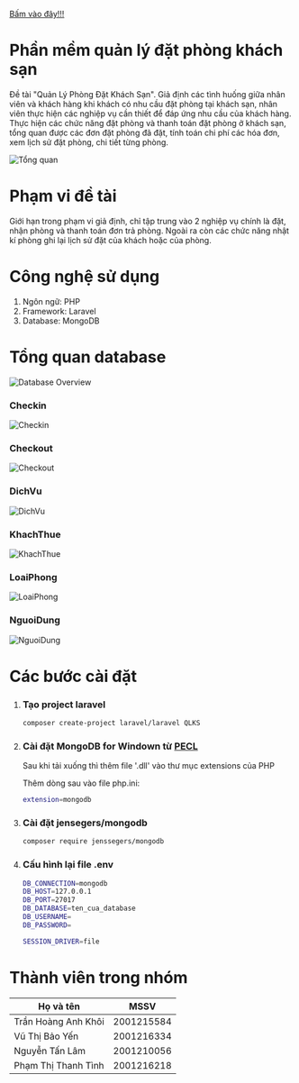 [Bấm vào đây!!!](https://drive.google.com/file/d/1-8W7JtTVvmP6br3Q_Ja0hhHYlJ5Dccor/view?usp=drive_link)

# Phần mềm quản lý đặt phòng khách sạn

Đề tài "Quản Lý Phòng Đặt Khách Sạn". Giả định các tình huống giữa nhân viên và khách hàng khi khách có nhu cầu đặt phòng tại khách sạn, nhân viên thực hiện các nghiệp vụ cần thiết để đáp ứng nhu cầu của khách hàng. Thực hiện các chức năng đặt phòng và thanh toán đặt phòng ở khách sạn, tổng quan được các đơn đặt phòng đã đặt, tính toán chi phí các hóa đơn, xem lịch sử đặt phòng, chi tiết từng phòng.

![Tổng quan](https://scontent.xx.fbcdn.net/v/t1.15752-9/462245030_1114782760656695_6531671099801741134_n.png?_nc_cat=106&ccb=1-7&_nc_sid=0024fc&_nc_ohc=aisvpcPgttIQ7kNvgEQaGKJ&_nc_ad=z-m&_nc_cid=0&_nc_zt=23&_nc_ht=scontent.xx&oh=03_Q7cD1gFmpqSp0dq_vj9gUMUNqvBKBlRhNtN4Fx5IW5M-BdIQZw&oe=679034A2)

# Phạm vi đề tài

Giới hạn trong phạm vi giả định, chỉ tập trung vào 2 nghiệp vụ chính là đặt, nhận phòng và thanh toán đơn trả phòng. Ngoài ra còn các chức năng nhật kí phòng ghi lại lịch sử đặt của khách hoặc của phòng.

# Công nghệ sử dụng

1.    Ngôn ngữ: PHP
2.    Framework: Laravel
3.    Database: MongoDB

# Tổng quan database

![Database Overview](https://scontent.xx.fbcdn.net/v/t1.15752-9/462479445_844603594173176_2014272407004763926_n.png?_nc_cat=101&ccb=1-7&_nc_sid=0024fc&_nc_ohc=oIWfq8MK_XgQ7kNvgE6r8rH&_nc_ad=z-m&_nc_cid=0&_nc_zt=23&_nc_ht=scontent.xx&oh=03_Q7cD1gF4TFxS0AvVFQg-wYUN2S8CrZfQ8yjCQwc-HxXImhvlig&oe=67905584)

### Checkin
![Checkin](https://scontent.fsgn5-10.fna.fbcdn.net/v/t1.15752-9/467512987_596580146311745_2888018908834216833_n.png?_nc_cat=110&ccb=1-7&_nc_sid=9f807c&_nc_ohc=vdv-T76m88UQ7kNvgHVO-gY&_nc_zt=23&_nc_ht=scontent.fsgn5-10.fna&oh=03_Q7cD1gFnYMZDJkTpEvJMOeTRD5liRlOtAOuCWkOvRM4jCW2Ugw&oe=67905CC9)

### Checkout
![Checkout](https://scontent.fsgn5-10.fna.fbcdn.net/v/t1.15752-9/466900534_462080913621914_2172576560941031656_n.png?_nc_cat=107&ccb=1-7&_nc_sid=9f807c&_nc_ohc=w4G6f2-8EvYQ7kNvgFsTWjr&_nc_zt=23&_nc_ht=scontent.fsgn5-10.fna&oh=03_Q7cD1gECACWNMg-6aHVF5YdeHd_GKLwUqDHdnbXTfhxLk_nezw&oe=67905643)

### DichVu
![DichVu](https://scontent.fsgn5-10.fna.fbcdn.net/v/t1.15752-9/467730345_504834201968310_1892877143350210884_n.png?_nc_cat=110&ccb=1-7&_nc_sid=9f807c&_nc_ohc=TfzqZcQtTwYQ7kNvgEOU_sU&_nc_zt=23&_nc_ht=scontent.fsgn5-10.fna&oh=03_Q7cD1gFX_G7iSOzfqJPWYSX9UVwjrt9kcGQ7hSaHgMM8830P_Q&oe=67902EE0)

### KhachThue
![KhachThue](https://scontent.fsgn5-8.fna.fbcdn.net/v/t1.15752-9/462562896_1275306110378620_5685633852801204885_n.png?_nc_cat=109&ccb=1-7&_nc_sid=9f807c&_nc_ohc=QWxV81dil_UQ7kNvgEBXoI7&_nc_zt=23&_nc_ht=scontent.fsgn5-8.fna&oh=03_Q7cD1gHOJs4vdissGvLYgYevtx4IMBrM55D-c0by9IHgHroKkg&oe=67906028)

### LoaiPhong
![LoaiPhong](https://scontent.fsgn5-14.fna.fbcdn.net/v/t1.15752-9/462573147_492170830020722_3530199407443210591_n.png?_nc_cat=101&ccb=1-7&_nc_sid=9f807c&_nc_ohc=cBIhI3zfPx4Q7kNvgHvqDlb&_nc_zt=23&_nc_ht=scontent.fsgn5-14.fna&oh=03_Q7cD1gEH35nL1za-6Uts2KgRd29plQ-VhXH6ItfbdZ_G72trAQ&oe=6790335B)

### NguoiDung
![NguoiDung](https://scontent.fsgn5-14.fna.fbcdn.net/v/t1.15752-9/467379853_1010748047554735_4173228211692636752_n.png?_nc_cat=101&ccb=1-7&_nc_sid=9f807c&_nc_ohc=LH_v2rVGPhUQ7kNvgH_AJff&_nc_zt=23&_nc_ht=scontent.fsgn5-14.fna&oh=03_Q7cD1gEPpkzqtPTgdaHFSlpB6XE4aBPzZ-LaIssacV97mCk7oQ&oe=6790407E)

# Các bước cài đặt

1. ### Tạo project laravel

   ```bash
   composer create-project laravel/laravel QLKS
   ```
2. ### Cài đặt MongoDB for Windown từ [PECL](https://pecl.php.net/package/mongodb/1.17.1/windows)
   
   Sau khi tải xuống thì thêm file '.dll' vào thư mục extensions của PHP
     
   Thêm dòng sau vào file php.ini:
   ```bash
   extension=mongodb
   ```
4. ### Cài đặt jensegers/mongodb
   
   ```bash
   composer require jenssegers/mongodb
   ```
6. ### Cấu hình lại file .env
   
   ```bash
   DB_CONNECTION=mongodb
   DB_HOST=127.0.0.1
   DB_PORT=27017
   DB_DATABASE=ten_cua_database
   DB_USERNAME=
   DB_PASSWORD=
   
   SESSION_DRIVER=file
   ```
# Thành viên trong nhóm

| Họ và tên | MSSV |
|-----------|------|
| Trần Hoàng Anh Khôi | 2001215584 |
| Vũ Thị Bảo Yến | 2001216334 |
| Nguyễn Tấn Lâm | 2001210056 |
| Phạm Thị Thanh Tình | 2001216218 |
